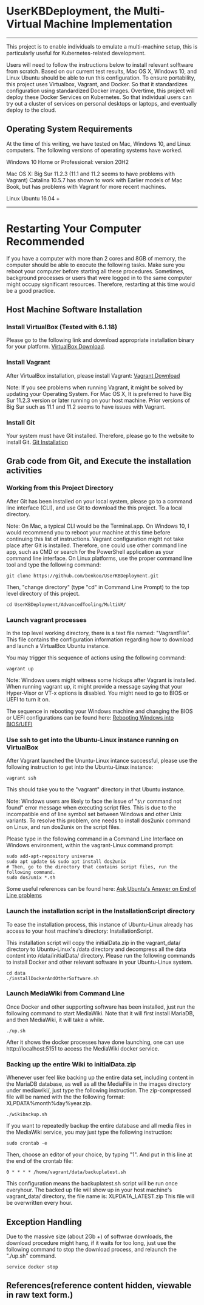 # UserKBDeployment, the Multi-Virtual Machine Implementation

----

This project is to enable individuals to emulate a multi-machine setup, this is particularly useful for Kubernetes-related development.

Users will need to follow the instructions below to install relevant solftware from scratch. Based on 
our current test results, Mac OS X, Windows 10, and Linux Ubuntu should be able to run this configuration. 
To ensure portability, this project uses Virtualbox, Vagrant, and Docker. So that it standardizes configuration 
using standardized Docker images. Overtime, this project will deploy these Docker Services on Kubernetes. So
that individual users can try out a cluster of services on personal desktops or laptops, and eventually deploy 
to the cloud. 

## Operating System Requirements
At the time of this writing, we have tested on Mac, Windows 10, and Linux computers. The following versions
of operating systems have worked. 

 Windows 10 Home or Professional: version 20H2
 
 Mac OS X: Big Sur 11.2.3 (11.1 and 11.2 seems to have problems with Vagrant)
Catalina 10.5.7 has shown to work with Earlier models of Mac Book, but has problems with Vagrant for more recent machines.
 
 Linux Ubuntu 16.04 +

----

# Restarting Your Computer Recommended
If you have a computer with more than 2 cores and 8GB of memory, the computer should be able to execute 
the following tasks. Make sure you reboot your computer before starting all these procedures. Sometimes,
background processes or users that were logged in to the same computer might occupy significant resources. 
Therefore, restarting at this time would be a good practice.

## Host Machine Software Installation 

### Install VirtualBox (Tested with 6.1.18)

Please go to the following link and download appropriate installation binary for your platform.
[VirtualBox Download].


### Install Vagrant

After VirtualBox installation, please install Vagrant:
[Vagrant Download]

Note: If you see problems when running Vagrant, it might be solved by updating your Operating System. For Mac OS X, It is preferred to have Big Sur 11.2.3 version or later running on your host machine. Prior versions of Big Sur such as 11.1 and 11.2 seems
to have issues with Vagrant.


### Install Git

Your system must have Git installed. Therefore, please go to the website to install Git.
[Git Installation]

## Grab code from Git, and Execute the installation activities


### Working from this Project Directory

After Git has been installed on your local system, please go to a command line interface (CLI), and use Git 
to download the this project. To a local directory.

Note: On Mac, a typical CLI would be the Terminal.app. On Windows 10, I would recommend you to reboot your machine at this
time before continuing this list of instructions. Vagrant configuration might not take place after Git is installed. 
Therefore, one could use other command line app, such as CMD or search for the PowerShell application as your command line
interface. On Linux platforms, use the proper command line tool and type the following command: 
```
git clone https://github.com/benkoo/UserKBDeployment.git
```

Then, "change directory" (type "cd" in Command Line Prompt) to the top level directory of this project. 


```
cd UserKBDeployment/AdvancedTooling/MultiVM/
```

### Launch vagrant processes

In the top level working directory, there is a text file named: "VagrantFile". This file contains the configuration 
information regarding how to download and launch a VirtualBox Ubuntu instance.

You may trigger this sequence of actions using the following command:
```
vagrant up
```

Note: Windows users might witness some hickups after Vagrant is installed. When running vagrant up, it might provide a 
message saying that your Hyper-Visor or VT-x options is disabled. You might need to go to BIOS or UEFI to turn it on.

The sequence in rebooting your Windows machine and changing the BIOS or UEFI configurations can be found here:
[Rebooting Windows into BIOS/UEFI]

### Use ssh to get into the Ubuntu-Linux instance running on VirtualBox

After Vagrant launched the Ununtu-Linux intance successful, please use the following instruction to get into
the Ubuntu-Linux instance:
```
vagrant ssh
```
This should take you to the "vagrant" directory in that Ubuntu instance. 

Note: Windows users are likely to face the issue of "`$\r` command not found" error message when executing script files.
This is due to the incompatible end of line symbol set between Windows and other Unix variants. To resolve this problem,
one needs to install dos2unix command on Linux, and run dos2unix on the script files.

Please type in the following command in a Command Line Interface on Windows environment, within the vagrant-Linux 
command prompt:
```
sudo add-apt-repository universe
sudo apt update && sudo apt install dos2unix
# Then, go to the directory that contains script files, run the following command.
sudo dos2unix *.sh
```
Some useful references can be found here: [Ask Ubuntu's Answer on End of Line problems]

### Launch the installation script in the InstallationScript directory

To ease the installation process, this instance of Ubuntu-Linux already has access to your host machine's directory: InstallationScript.

This installation script will copy the initialData.zip in the vagrant_data/ directory to Ubuntu-Linux's /data directory and decompress
all the data content into /data/initialData/ directory.
Please run the following commands to install Docker and other relevant software in your Ubuntu-Linux system.
```
cd data
./installDockerAndOtherSoftware.sh
```

### Launch MediaWiki from Command Line

Once Docker and other supporting software has been installed, just run the following command to start MediaWiki.
Note that it will first install MariaDB, and then MediaWiki, it will take a while.
```
./up.sh
```

After it shows the docker processes have done launching, one can use http://localhost:5151 to access the MediaWiki docker service.

### Backing up the entire Wiki to initialData.zip

Whenever user feel like backing up the entire data set, including content in the MariaDB database, as well as all the MediaFile
in the images directory under mediawiki/, just type the following instruction. The zip-compressed file will be named with the 
the following format: XLPDATA%month%day%year.zip.

```
./wikibackup.sh
```
If you want to repeatedly backup the entire database and all media files in the MediaWiki service, you may just type the following
instruction:

```
sudo crontab -e
```

Then, choose an editor of your choice, by typing "1". And put in this line at the end of the crontab file:
```
0 * * * * /home/vagrant/data/backuplatest.sh
```
This configuration means the backuplatest.sh script will be run once everyhour.
The backed up file will show up in your host machine's vagrant_data/ directory, the file name is: XLPDATA_LATEST.zip
This file will be overwritten every hour.




## Exception Handling
Due to the massive size (about 2Gb +) of softwrae downloads, the download procedure might hang, if it waits for too long, just use 
the following command to stop the download process, and relaunch the "./up.sh" command.
```
service docker stop
```

## References(reference content hidden, viewable in raw text form.)
[VirtualBox Download]: https://www.virtualbox.org/wiki/Downloads
[Vagrant Download]: https://www.vagrantup.com/downloads
[Git Installation]: https://git-scm.com/book/en/v2/Getting-Started-Installing-Git
[Docker environment]: https://docs.docker.com/engine
[Rebooting Windows into BIOS/UEFI]:https://2nwiki.2n.cz/pages/viewpage.action?pageId=75202968
[Ask Ubuntu's Answer on End of Line problems]:https://askubuntu.com/questions/966488/how-do-i-fix-r-command-not-found-errors-running-bash-scripts-in-wsl
